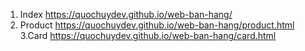 1. Index
https://quochuydev.github.io/web-ban-hang/
2. Product
https://quochuydev.github.io/web-ban-hang/product.html
3.Card
https://quochuydev.github.io/web-ban-hang/card.html
